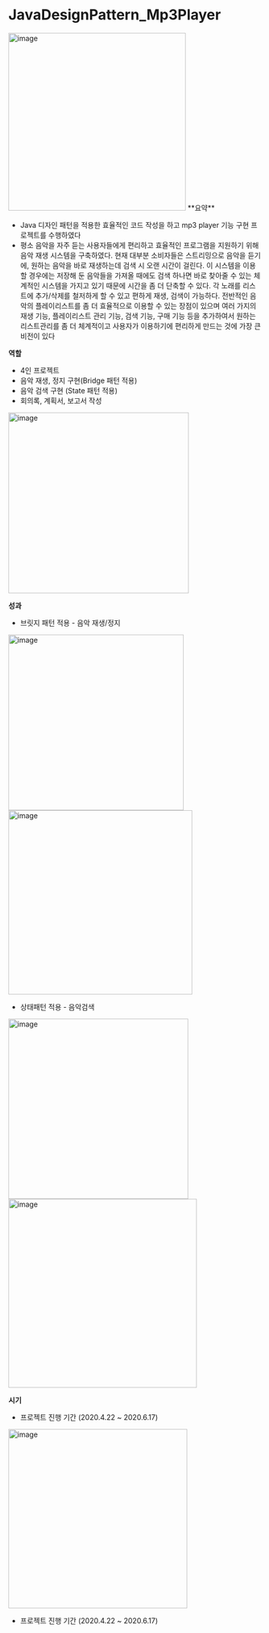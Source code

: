 # JavaDesignPattern_Mp3Player


<img width="352" alt="image" src="https://user-images.githubusercontent.com/73158757/204996039-71410eb0-f03d-414e-af34-ed06dfe442af.png">
**요약**

- Java 디자인 패턴을 적용한 효율적인 코드 작성을 하고 mp3 player 기능 구현  프로젝트를 수행하였다
- 평소 음악을 자주 듣는 사용자들에게 편리하고 효율적인 프로그램을 지원하기 위해 음악 재생 시스템을 구축하였다.
현재 대부분 소비자들은 스트리밍으로 음악을 듣기에, 원하는 음악을 바로 재생하는데 검색 시 오랜 시간이 걸린다. 이 시스템을 이용할 경우에는 저장해 둔 음악들을 가져올 때에도 검색 하나면 바로 찾아줄 수 있는 체계적인 시스템을 가지고 있기 때문에 시간을 좀 더 단축할 수 있다. 각 노래를 리스트에 추가/삭제를 철저하게 할 수 있고 편하게 재생, 검색이 가능하다.
전반적인 음악의 플레이리스트를 좀 더 효율적으로 이용할 수 있는 장점이 있으며 여러 가지의 재생 기능, 플레이리스트 관리 기능, 검색 기능, 구매 기능 등을 추가하여서 원하는 리스트관리를 좀 더 체계적이고 사용자가 이용하기에 편리하게 만드는 것에 가장 큰 비전이 있다

**역할**

- 4인 프로젝트
- 음악 재생, 정지 구현(Bridge 패턴 적용)
- 음악 검색 구현 (State 패턴 적용)
- 회의록, 계획서, 보고서 작성

<img width="358" alt="image" src="https://user-images.githubusercontent.com/73158757/204996197-051ac324-88db-4abf-8bef-03c2f0ab7eee.png">


**성과**

- 브릿지 패턴 적용 - 음악 재생/정지
<img width="348" alt="image" src="https://user-images.githubusercontent.com/73158757/204996312-14f615e8-1ce2-481d-a929-6e9a3b03bfc5.png">
<img width="365" alt="image" src="https://user-images.githubusercontent.com/73158757/204996360-d4a0f5af-872b-4d52-b058-1d6a14f11349.png">


- 상태패턴 적용 - 음악검색
<img width="357" alt="image" src="https://user-images.githubusercontent.com/73158757/204996479-5de5e4a8-34b4-45cd-aea4-2310a05b87d1.png">
<img width="374" alt="image" src="https://user-images.githubusercontent.com/73158757/204996566-7a0f6b0b-b6e7-4449-a3c4-5f2385207004.png">


**시기**

- 프로젝트 진행 기간 (2020.4.22 ~ 2020.6.17)
<img width="355" alt="image" src="https://user-images.githubusercontent.com/73158757/204996658-a7a55f14-da99-4fd8-a205-31009caa3dca.png">

- 프로젝트 진행 기간 (2020.4.22 ~ 2020.6.17)
